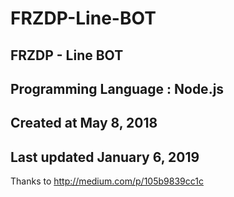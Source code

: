 # FRZDP-Line-BOT
FRZDP - Line BOT
-----------------------------
Programming Language : Node.js
-----------------------------
Created at May 8, 2018
-----------------------------
Last updated January 6, 2019
-----------------------------
Thanks to
http://medium.com/p/105b9839cc1c

